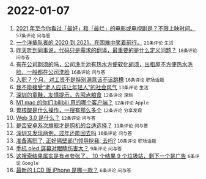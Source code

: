 # 2022-01-07

1. [2021 年至今你看过「最好」和「最烂」的电影或电视剧是？不限上映时间。](https://www.v2ex.com/t/826710) `57条评论` `问与答`
1. [一个洋插队者的 2020 到 2021，在困难中笑着前行。](https://www.v2ex.com/t/826718) `21条评论` `生活`
1. [昨天听到同事说，代码只是需求的翻译，最重要的是什么定义问题？](https://www.v2ex.com/t/826728) `18条评论` `问与答`
1. [有在公司剃须的吗，公司洗手池有热水方便软化胡须，出租屋不方便热水洗脸，一般都在公司洗脸](https://www.v2ex.com/t/826720) `16条评论` `问与答`
1. [入职 7 个月，对工资不是特别满意该不该跳槽](https://www.v2ex.com/t/826709) `16条评论` `职场话题`
1. [我不能接受“老人应该让年轻人”的社会风气](https://www.v2ex.com/t/826736) `13条评论` `生活`
1. [深圳的童鞋，友情提示，先囤点粮食](https://www.v2ex.com/t/826724) `12条评论` `深圳`
1. [M1 mac 的你们 bilibili 用的哪个客户端？](https://www.v2ex.com/t/826722) `12条评论` `Apple`
1. [粤核酸是什么操作，一搜有那么多个](https://www.v2ex.com/t/826717) `12条评论` `分享发现`
1. [Web 3.0 是什么？](https://www.v2ex.com/t/826714) `12条评论` `问与答`
1. [是否安卓系次旗舰才是购机的合适选择？](https://www.v2ex.com/t/826712) `11条评论` `问与答`
1. [深圳又发现两例，过年还能回去吗](https://www.v2ex.com/t/826739) `10条评论` `问与答`
1. [准备离职了, 正好隔壁部门领导挖我, 去吗?](https://www.v2ex.com/t/826725) `10条评论` `职场话题`
1. [手机 oled 屏幕对眼睛伤害大？](https://www.v2ex.com/t/826730) `9条评论` `问与答`
1. [这搜索结果属实是有点夸张了， 10 个结果 9 个垃圾站，剩下一个是广告](https://www.v2ex.com/t/826729) `6条评论` `Google`
1. [最新的 LCD 版 iPhone 是哪一款？](https://www.v2ex.com/t/826713) `6条评论` `问与答`
